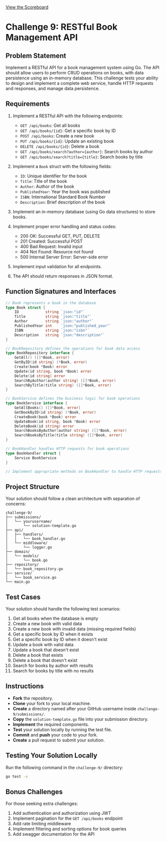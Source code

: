 [View the Scoreboard](SCOREBOARD.md)

# Challenge 9: RESTful Book Management API

## Problem Statement

Implement a RESTful API for a book management system using Go. The API should allow users to perform CRUD operations on books, with data persistence using an in-memory database. This challenge tests your ability to design and implement a complete web service, handle HTTP requests and responses, and manage data persistence.

## Requirements

1. Implement a RESTful API with the following endpoints:
   - `GET /api/books`: Get all books
   - `GET /api/books/{id}`: Get a specific book by ID
   - `POST /api/books`: Create a new book
   - `PUT /api/books/{id}`: Update an existing book
   - `DELETE /api/books/{id}`: Delete a book
   - `GET /api/books/search?author={author}`: Search books by author
   - `GET /api/books/search?title={title}`: Search books by title

2. Implement a `Book` struct with the following fields:
   - `ID`: Unique identifier for the book
   - `Title`: Title of the book
   - `Author`: Author of the book
   - `PublishedYear`: Year the book was published
   - `ISBN`: International Standard Book Number
   - `Description`: Brief description of the book

3. Implement an in-memory database (using Go data structures) to store books.

4. Implement proper error handling and status codes:
   - 200 OK: Successful GET, PUT, DELETE
   - 201 Created: Successful POST
   - 400 Bad Request: Invalid input
   - 404 Not Found: Resource not found
   - 500 Internal Server Error: Server-side error

5. Implement input validation for all endpoints.

6. The API should return responses in JSON format.

## Function Signatures and Interfaces

```go
// Book represents a book in the database
type Book struct {
    ID            string `json:"id"`
    Title         string `json:"title"`
    Author        string `json:"author"`
    PublishedYear int    `json:"published_year"`
    ISBN          string `json:"isbn"`
    Description   string `json:"description"`
}

// BookRepository defines the operations for book data access
type BookRepository interface {
    GetAll() ([]*Book, error)
    GetByID(id string) (*Book, error)
    Create(book *Book) error
    Update(id string, book *Book) error
    Delete(id string) error
    SearchByAuthor(author string) ([]*Book, error)
    SearchByTitle(title string) ([]*Book, error)
}

// BookService defines the business logic for book operations
type BookService interface {
    GetAllBooks() ([]*Book, error)
    GetBookByID(id string) (*Book, error)
    CreateBook(book *Book) error
    UpdateBook(id string, book *Book) error
    DeleteBook(id string) error
    SearchBooksByAuthor(author string) ([]*Book, error)
    SearchBooksByTitle(title string) ([]*Book, error)
}

// BookHandler handles HTTP requests for book operations
type BookHandler struct {
    Service BookService
}

// Implement appropriate methods on BookHandler to handle HTTP requests
```

## Project Structure

Your solution should follow a clean architecture with separation of concerns:

```
challenge-9/
├── submissions/
│   └── yourusername/
│       └── solution-template.go
├── api/
│   ├── handlers/
│   │   └── book_handler.go
│   └── middleware/
│       └── logger.go
├── domain/
│   └── models/
│       └── book.go
├── repository/
│   └── book_repository.go
├── service/
│   └── book_service.go
└── main.go
```

## Test Cases

Your solution should handle the following test scenarios:

1. Get all books when the database is empty
2. Create a new book with valid data
3. Create a new book with invalid data (missing required fields)
4. Get a specific book by ID when it exists
5. Get a specific book by ID when it doesn't exist
6. Update a book with valid data
7. Update a book that doesn't exist
8. Delete a book that exists
9. Delete a book that doesn't exist
10. Search for books by author with results
11. Search for books by title with no results

## Instructions

- **Fork** the repository.
- **Clone** your fork to your local machine.
- **Create** a directory named after your GitHub username inside `challenge-9/submissions/`.
- **Copy** the `solution-template.go` file into your submission directory.
- **Implement** the required components.
- **Test** your solution locally by running the test file.
- **Commit** and **push** your code to your fork.
- **Create** a pull request to submit your solution.

## Testing Your Solution Locally

Run the following command in the `challenge-9/` directory:

```bash
go test -v
```

## Bonus Challenges

For those seeking extra challenges:

1. Add authentication and authorization using JWT
2. Implement pagination for the `GET /api/books` endpoint
3. Add rate limiting middleware
4. Implement filtering and sorting options for book queries
5. Add swagger documentation for the API 